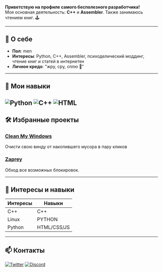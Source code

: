 **Приветствую на профиле самого бесполезного разработчика!**  
Моя основная деятельность: **C++** и **Assembler**. Также занимаюсь чтением книг. 🕹️

---

## 🎯 О себе
- **Пол**: men
- **Интересы**: Python, C++, Assembler, психоделический моддинг, чтение книг и статей в интернетен
- **Личное кредо**: "жру, сру, сплю 🦆"

---

## 🚀 Мои навыки
![Python](https://img.shields.io/badge/-Python-blue)
![C++](https://img.shields.io/badge/-C%2B%2B-orange)
![HTML](https://img.shields.io/badge/-HTML-red)
---

## 🛠️ Избранные проекты
### [Clean My Windows ](https://github.com/FlexEbat/cleanyourwindows)
Очисти свою винду от накопившего мусора в пару кликов 

### [Zaprey](https://github.com/bol-van/zapret)
Обход все возможных блокировок.


---

## 📝 Интересы и навыки

| Интересы           | Навыки               |
|--------------------|----------------------|
| C++                |  C++                 |
| Linux              |  PYTHON              |
| Python             |  HTML/CSS/JS         |

---

## 📫 Контакты
[![Twitter](https://img.shields.io/badge/-Twitter-blue)]([https://twitter.com/UltimateQuack](https://x.com/pulaska1337))
[![Discord](https://img.shields.io/badge/-Discord-7289DA)](@EblanNaLowTabe)




<!---
FlexEbat/FlexEbat is a ✨ special ✨ repository because its `README.md` (this file) appears on your GitHub profile.
You can click the Preview link to take a look at your changes.
--->
